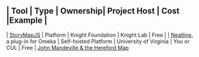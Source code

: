 | Tool | Type | Ownership| Project Host | Cost |Example |
-------------------------------------------------------------------------------
| [StoryMapJS](https://storymap.knightlab.com/) | Platform | Knight Foundation | Knight Lab | Free | 
| [Neatline](https://neatline.org), a plug-in for Omeka | Self-hosted Platform | University of Virginia | You or CUL | Free | [John Mandeville & the Hereford Map](http://historiacartarum.org/omeka/neatline/fullscreen/john-mandeville-and-the-hereford-map)
